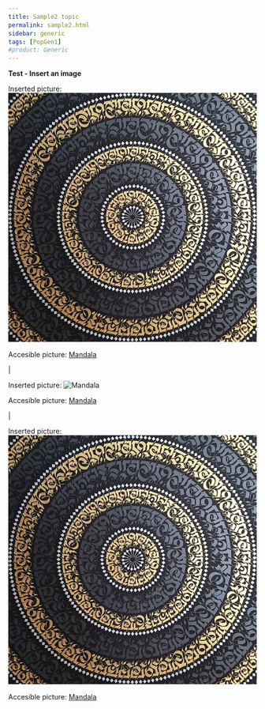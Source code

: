 ```yaml
---
title: Sample2 topic
permalink: sample2.html
sidebar: generic
tags: [PopGen1]
#product: Generic
---
```


<p><strong>Test - Insert an image</strong></p>

Inserted picture: ![Mandala](/_docs/images/crypt.jpg)

Accesible picture: [Mandala](/_docs/images/crypt.jpg)

|

Inserted picture: ![Mandala](images/crypt.jpg)

Accesible picture: [Mandala](images/crypt.jpg)

|

Inserted picture: ![Mandala](crypt.jpg)

Accesible picture: [Mandala](crypt.jpg)


